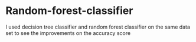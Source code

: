 # Random-forest-classifier
I used decision tree classifier and random forest classifier on the same data set to see the improvements on the accuracy score
